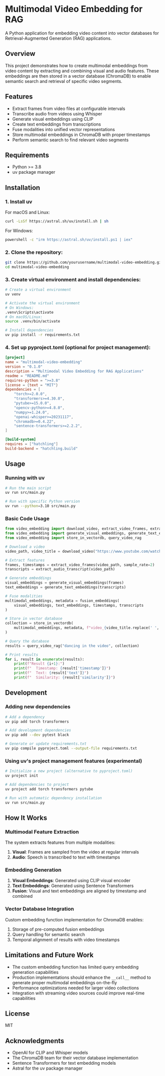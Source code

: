 # Multimodal Video Embedding for RAG

A Python application for embedding video content into vector databases for Retrieval-Augmented Generation (RAG) applications.

## Overview

This project demonstrates how to create multimodal embeddings from video content by extracting and combining visual and audio features. These embeddings are then stored in a vector database (ChromaDB) to enable semantic search and retrieval of specific video segments.

## Features

- Extract frames from video files at configurable intervals
- Transcribe audio from videos using Whisper
- Generate visual embeddings using CLIP
- Create text embeddings from transcriptions
- Fuse modalities into unified vector representations
- Store multimodal embeddings in ChromaDB with proper timestamps
- Perform semantic search to find relevant video segments

## Requirements

- Python >= 3.8
- uv package manager

## Installation

### 1. Install uv

For macOS and Linux:

```bash
curl -LsSf https://astral.sh/uv/install.sh | sh
```

For Windows:

```bash
powershell -c "irm https://astral.sh/uv/install.ps1 | iex"
```

### 2. Clone the repository:

```bash
git clone https://github.com/yourusername/multimodal-video-embedding.git
cd multimodal-video-embedding
```

### 3. Create virtual environment and install dependencies:

```bash
# Create a virtual environment
uv venv

# Activate the virtual environment
# On Windows:
.venv\Scripts\activate
# On macOS/Linux:
source .venv/bin/activate

# Install dependencies
uv pip install -r requirements.txt
```

### 4. Set up pyproject.toml (optional for project management):

```toml
[project]
name = "multimodal-video-embedding"
version = "0.1.0"
description = "Multimodal Video Embedding for RAG Applications"
readme = "README.md"
requires-python = ">=3.8"
license = {text = "MIT"}
dependencies = [
    "torch>=2.0.0",
    "transformers>=4.30.0",
    "pytube>=15.0.0",
    "opencv-python>=4.8.0",
    "numpy>=1.24.0",
    "openai-whisper>=20231117",
    "chromadb>=0.4.22",
    "sentence-transformers>=2.2.2",
]

[build-system]
requires = ["hatchling"]
build-backend = "hatchling.build"
```

## Usage

### Running with uv

```bash
# Run the main script
uv run src/main.py

# Run with specific Python version
uv run --python=3.10 src/main.py
```

### Basic Code Usage

```python
from video_embedding import download_video, extract_video_frames, extract_audio_transcript
from video_embedding import generate_visual_embeddings, generate_text_embeddings, fusion_embeddings
from video_embedding import store_in_vectordb, query_video_rag

# Download a video
video_path, video_title = download_video("https://www.youtube.com/watch?v=dQw4w9WgXcQ")

# Extract features
frames, timestamps = extract_video_frames(video_path, sample_rate=2)
transcripts = extract_audio_transcript(video_path)

# Generate embeddings
visual_embeddings = generate_visual_embeddings(frames)
text_embeddings = generate_text_embeddings(transcripts)

# Fuse modalities
multimodal_embeddings, metadata = fusion_embeddings(
    visual_embeddings, text_embeddings, timestamps, transcripts
)

# Store in vector database
collection = store_in_vectordb(
    multimodal_embeddings, metadata, f"video_{video_title.replace(' ', '_')}"
)

# Query the database
results = query_video_rag("dancing in the video", collection)

# Print results
for i, result in enumerate(results):
    print(f"Result {i+1}:")
    print(f"  Timestamp: {result['timestamp']}")
    print(f"  Text: {result['text']}")
    print(f"  Similarity: {result['similarity']}")
```

## Development

### Adding new dependencies

```bash
# Add a dependency
uv pip add torch transformers

# Add development dependencies
uv pip add --dev pytest black

# Generate or update requirements.txt
uv pip compile pyproject.toml --output-file requirements.txt
```

### Using uv's project management features (experimental)

```bash
# Initialize a new project (alternative to pyproject.toml)
uv project init

# Add dependencies to project
uv project add torch transformers pytube

# Run with automatic dependency installation
uv run src/main.py
```

## How It Works

### Multimodal Feature Extraction

The system extracts features from multiple modalities:
1. **Visual**: Frames are sampled from the video at regular intervals
2. **Audio**: Speech is transcribed to text with timestamps

### Embedding Generation

1. **Visual Embeddings**: Generated using CLIP visual encoder
2. **Text Embeddings**: Generated using Sentence Transformers
3. **Fusion**: Visual and text embeddings are aligned by timestamp and combined

### Vector Database Integration

Custom embedding function implementation for ChromaDB enables:
1. Storage of pre-computed fusion embeddings
2. Query handling for semantic search
3. Temporal alignment of results with video timestamps

## Limitations and Future Work

- The custom embedding function has limited query embedding generation capabilities
- Production implementations should enhance the `__call__` method to generate proper multimodal embeddings on-the-fly
- Performance optimizations needed for larger video collections
- Integration with streaming video sources could improve real-time capabilities

## License

MIT

## Acknowledgments

- OpenAI for CLIP and Whisper models
- The ChromaDB team for their vector database implementation
- Sentence Transformers for text embedding models
- Astral for the uv package manager